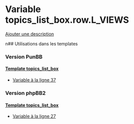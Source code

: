 # Variable topics_list_box.row.L_VIEWS
[Ajouter une description](https://fa-tvars.appspot.com/topics_list_box.row.L_VIEWS)

n## Utilisations dans les templates

### Version PunBB

#### [Template topics_list_box](punbb/topics_list_box.md)
* [Variable à la ligne 37](../punbb/topics_list_box.tpl#L37)

### Version phpBB2

#### [Template topics_list_box](subsilver/topics_list_box.md)
* [Variable à la ligne 27](../subsilver/topics_list_box.tpl#L27)